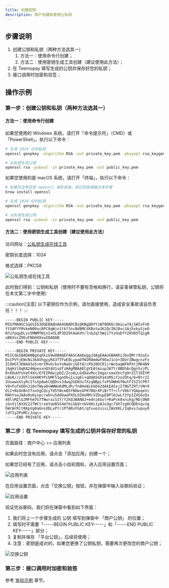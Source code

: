 ```yaml
---
title: 创建密钥
description: 商户创建和使用公私钥
---
```


## 步骤说明

1. 创建公钥和私钥（两种方法选其一）
   1. 方法一：使用命令行创建；
   2. 方法二：使用密钥生成工具创建（建议使用此方法）；
2. 在 Teemopay 填写生成的公钥并保存好您的私钥；
3. 接口调用时加密和验签；

## 操作示例

### 第一步：创建公钥和私钥（两种方法选其一）

#### 方法一：使用命令行创建

如果您使用的 Windows 系统，请打开「命令提示符」（CMD）或「PowerShell」，执行以下命令：

```bash
# 生成 1024 位的私钥
openssl genpkey -algorithm RSA -out private_key.pem -pkeyopt rsa_keygen_bits:1024

# 从私钥生成公钥
openssl rsa -pubout -in private_key.pem -out public_key.pem
```

如果您使用的是 macOS 系统，请打开「终端」，执行以下命令：

```bash
# 如果您没有安装 openssl 请先安装，若已安装请跳过本步骤
brew install openssl

# 生成 1024 位的私钥
openssl genpkey -algorithm RSA -out private_key.pem -pkeyopt rsa_keygen_bits:1024

# 从私钥生成公钥
openssl rsa -pubout -in private_key.pem -out public_key.pem
```

#### 方法二：使用密钥生成工具创建（建议使用此方法）

访问网址：[公私钥生成在线工具](https://uutool.cn/rsa-generate/)

密钥长度选择：1024

格式选择：PKCS8

![公私钥生成在线工具](https://image.xiwu.me/2024/812b469da11fd34b0ccc5357893a4917.png)

此时我们得到：公钥和私钥（使用时不要有空格和换行，请妥善保管私钥，公钥将在本文第二步中使用）

:::caution[注意]
以下密钥仅作为示例，请勿直接使用，造成安全事故请自负责任！！！
:::

```shell
-----BEGIN PUBLIC KEY-----
MIGfMA0GCSqGSIb3DQEBAQUAA4GNADCBiQKBgQDYYiW70DK6/dmiLw7Aj1WIxFnD
Yt5AFYYMskeN00xcBPC8qWjn1tkfJncBdBMCdXBvtw1K2QcIHJ8xcSAjhxkySjeO
N7ufpqyDLzv5MWMTWjnIxhLdP3D29tAwkdY/lnG2qlhWz17YzOuDfY26h85TqigN
uB6XscZ0EuFNbHX8xwIDAQAB
-----END PUBLIC KEY-----

-----BEGIN PRIVATE KEY-----
MIICdwIBADANBgkqhkiG9w0BAQEFAASCAmEwggJdAgEAAoGBANhiJbvQMrr92aIv
DsCPVYjEWcNi3kAVhgyyR43TTFwE8LypaOfW2R8mdwF0EwJ1cG+3DUrZBwgcnzFx
ICOHGTJKN443u5+mrIMvO/kxYxNaOcjGEt0/cPb20DCR1j+WcbaqWFbPXtjM64N9
jbqHzlOqKA24HpexxnQS4U1sdfzHAgMBAAECgYEAtmiupJATY/0BDS6cQgnSsjPL
8+ERuHYsheF4Xn/EfEIR6wjpDZ/ZcuALLGd8avMzcImgo/smaVkvfg9+Z1TJEEYM
LBoR//zJUTlSkXHKYPibMFS1gnOhu1izq6l+qOQA5GPa4zMSifzo2Otq/6+Rtr2I
2UswwxGtyRcIfsXp8wkCQQDvs3dwq2GEN3v7XzqNBpLfvPS0WHGfNutFI5ZICPR7
V8+FufoOOnJ16nTWya8vWWWuKdMLdh/fn8HxWikkD42dAkEA5xjI7NGTZ9T/VN+9
OiI+NiOnBnIfxo5gCQiyTd5tWcmQ5YBOwsGFK7BQr4FiBrTfrclrV6blYQApqeVi
MAhYswJAAo9sKyvpcrwU+u5ddbwoPXOLOZHoRMcVZDupE0PlOJwLf2YpIZXGOzQx
40lsMZlG2MFhm7G7TWwraiSIY/Y2kQJBANAJ+edni6Gvl+RaPsk0xniKg/RDjON8
jGvVjl6XXC22TWCtrzmYaUA5S4mTmiGbdrnGV4Hi1yAJu3gc7dV7zg0CQDEnqvJg
hWrWrRlt0KpVg0a6nsXDLxPtrzPTARsFGAt/qfvuozsiviIWzKKL/Iq6vsJvpuyO
ldfIyZPoMCcJuqc=
-----END PRIVATE KEY-----
```

### 第二步：在 Teemopay 填写生成的公钥并保存好您的私钥

页面路径：商户中心 >> 应用列表

如果此时您没有应用，请点击「添加应用」创建一个；

如果您已经有了应用，请点击小齿轮图标，进入应用设置页面；

![应用列表](https://image.xiwu.me/2024/9c7cc0049a905d256fea469aa069e529.png)

在应用设置页面，点击「交换公钥」按钮，并在弹窗中输入谷歌码验证；

![应用设置](https://image.xiwu.me/2024/5932597de507a9164989ff96b5ae13fe.png)

验证完谷歌码，我们将在弹窗中看到如下界面：

1. 我们将上一个步骤生成的 公钥 填写到弹窗中 「商户公钥」 的位置；
2. 填写时不需要「-----BEGIN PUBLIC KEY-----」和「-----END PUBLIC KEY-----」部分；
3. 复制并保存 「平台公钥」，后续将使用；
4. 注意：密钥是成对的，如果您更换了公钥私钥，需要再次更改您的商户公钥；

![交换公钥](https://image.xiwu.me/2024/6ca888a3247afdba1b8a72be1ebb0bbf.png)

### 第三步：接口调用时加密和验签

参考 [鉴权示例](/zh/guides/authentication) 章节。

